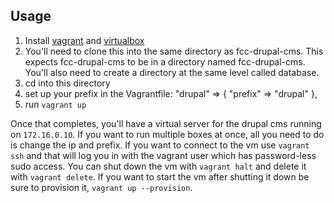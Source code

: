 ## Usage ##

1. Install [vagrant][1] and [virtualbox][2]
2. You'll need to clone this into the same directory as fcc-drupal-cms. This expects fcc-drupal-cms to be in a directory named fcc-drupal-cms. You'll also need to create a directory at the same level called database.
3. cd into this directory
4. set up your prefix in the Vagrantfile:
    "drupal" => {
          "prefix" => "drupal"
    },
5. run `vagrant up`

Once that completes, you'll have a virtual server for the drupal cms running on `172.16.0.10`. If you want to run multiple boxes at once, all you need to do is change the ip and prefix. If you want to connect to the vm use `vagrant ssh` and that will log you in with the vagrant user which has password-less sudo access. You can shut down the vm with `vagrant halt` and delete it with `vagrant delete`. If you want to start the vm after shutting it down be sure to provision it, `vagrant up --provision`.

[1]:http://downloads.vagrantup.com
[2]:https://www.virtualbox.org/wiki/Downloads
